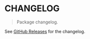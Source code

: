 # CHANGELOG

> Package changelog.

See [GitHub Releases](https://github.com/stdlib-js/random-array-pareto-type1/releases) for the changelog.